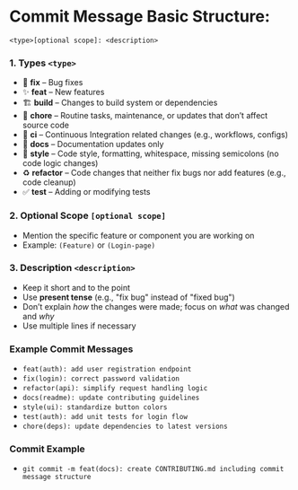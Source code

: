 # Commit Message Basic Structure:
```
<type>[optional scope]: <description>
```

### 1. Types `<type>`
- 🔧 **fix** – Bug fixes  
- ✨ **feat** – New features  
- 🏗️ **build** – Changes to build system or dependencies  
- 🔄 **chore** – Routine tasks, maintenance, or updates that don’t affect source code  
- 🤖 **ci** – Continuous Integration related changes (e.g., workflows, configs)  
- 📝 **docs** – Documentation updates only  
- 🎨 **style** – Code style, formatting, whitespace, missing semicolons (no code logic changes)  
- ♻️ **refactor** – Code changes that neither fix bugs nor add features (e.g., code cleanup)  
- ✅ **test** – Adding or modifying tests  


### 2. Optional Scope `[optional scope]`
- Mention the specific feature or component you are working on  
- Example: `(Feature)` or `(Login-page)`

### 3. Description `<description>`
- Keep it short and to the point  
- Use **present tense** (e.g., "fix bug" instead of "fixed bug")  
- Don’t explain *how* the changes were made; focus on *what* was changed and *why*  
- Use multiple lines if necessary  


### Example Commit Messages
- `feat(auth): add user registration endpoint`  
- `fix(login): correct password validation`  
- `refactor(api): simplify request handling logic`  
- `docs(readme): update contributing guidelines`  
- `style(ui): standardize button colors`  
- `test(auth): add unit tests for login flow`  
- `chore(deps): update dependencies to latest versions`

### Commit Example
- `git commit -m feat(docs): create CONTRIBUTING.md including commit message structure`
